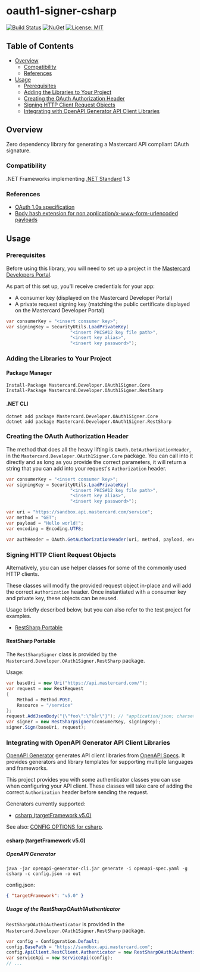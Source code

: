 # oauth1-signer-csharp

[![Build Status](https://travis-ci.org/Mastercard/oauth1-signer-csharp.svg?branch=master)](https://travis-ci.org/Mastercard/oauth1-signer-csharp)
[![NuGet](https://img.shields.io/nuget/v/Mastercard.Developer.OAuth1Signer.Core.svg)](https://www.nuget.org/packages/Mastercard.Developer.OAuth1Signer.Core/)
[![License: MIT](https://img.shields.io/badge/license-MIT-yellow.svg)](https://github.com/Mastercard/oauth1-signer-csharp/blob/master/LICENSE)

## Table of Contents
- [Overview](#overview)
  * [Compatibility](#compatibility)
  * [References](#references)
- [Usage](#usage)
  * [Prerequisites](#prerequisites)
  * [Adding the Libraries to Your Project](#adding-the-libraries-to-your-project)
  * [Creating the OAuth Authorization Header](#creating-the-oauth-authorization-header)
  * [Signing HTTP Client Request Objects](#signing-http-client-request-objects)
  * [Integrating with OpenAPI Generator API Client Libraries](#integrating-with-openapi-generator-api-client-libraries)
  
## Overview <a name="overview"></a>
Zero dependency library for generating a Mastercard API compliant OAuth signature.  

### Compatibility <a name="compatibility"></a>
.NET Frameworks implementing [.NET Standard](https://docs.microsoft.com/en-us/dotnet/standard/net-standard) 1.3

### References <a name="references"></a>
* [OAuth 1.0a specification](https://tools.ietf.org/html/rfc5849)
* [Body hash extension for non application/x-www-form-urlencoded payloads](https://tools.ietf.org/id/draft-eaton-oauth-bodyhash-00.html)

## Usage <a name="usage"></a>

### Prerequisites <a name="prerequisites"></a>
Before using this library, you will need to set up a project in the [Mastercard Developers Portal](https://developer.mastercard.com). 

As part of this set up, you'll receive credentials for your app:
* A consumer key (displayed on the Mastercard Developer Portal)
* A private request signing key (matching the public certificate displayed on the Mastercard Developer Portal)

```cs
var consumerKey = "<insert consumer key>";
var signingKey = SecurityUtils.LoadPrivateKey(
						"<insert PKCS#12 key file path>", 
						"<insert key alias>", 
						"<insert key password>");
```

### Adding the Libraries to Your Project <a name="adding-the-libraries-to-your-project"></a>

#### Package Manager
```
Install-Package Mastercard.Developer.OAuth1Signer.Core
Install-Package Mastercard.Developer.OAuth1Signer.RestSharp
```

#### .NET CLI
```
dotnet add package Mastercard.Developer.OAuth1Signer.Core
dotnet add package Mastercard.Developer.OAuth1Signer.RestSharp
```

### Creating the OAuth Authorization Header <a name="creating-the-oauth-authorization-header"></a>
The method that does all the heavy lifting is `OAuth.GetAuthorizationHeader`, in the `Mastercard.Developer.OAuth1Signer.Core` package. 
You can call into it directly and as long as you provide the correct parameters, it will return a string that you can add into your request's `Authorization` header.

```cs
var consumerKey = "<insert consumer key>";
var signingKey = SecurityUtils.LoadPrivateKey(
						"<insert PKCS#12 key file path>", 
						"<insert key alias>", 
						"<insert key password>");

var uri = "https://sandbox.api.mastercard.com/service";
var method = "GET";
var payload = "Hello world!";
var encoding = Encoding.UTF8;

var authHeader = OAuth.GetAuthorizationHeader(uri, method, payload, encoding, consumerKey, signingKey);
```

### Signing HTTP Client Request Objects <a name="signing-http-client-request-objects"></a>

Alternatively, you can use helper classes for some of the commonly used HTTP clients.

These classes will modify the provided request object in-place and will add the correct `Authorization` header. Once instantiated with a consumer key and private key, these objects can be reused. 

Usage briefly described below, but you can also refer to the test project for examples. 

+ [RestSharp Portable](#restsharp-portable)

#### RestSharp Portable <a name="restsharp-portable"></a>

The `RestSharpSigner` class is provided by the `Mastercard.Developer.OAuth1Signer.RestSharp` package. 

Usage:
```cs
var baseUri = new Uri("https://api.mastercard.com/");
var request = new RestRequest
{
    Method = Method.POST,
    Resource = "/service"
};
request.AddJsonBody("{\"foo\":\"bår\"}"); // "application/json; charset=utf-8"
var signer = new RestSharpSigner(consumerKey, signingKey);
signer.Sign(baseUri, request);
```

### Integrating with OpenAPI Generator API Client Libraries <a name="integrating-with-openapi-generator-api-client-libraries"></a>

[OpenAPI Generator](https://github.com/OpenAPITools/openapi-generator) generates API client libraries from [OpenAPI Specs](https://github.com/OAI/OpenAPI-Specification). 
It provides generators and library templates for supporting multiple languages and frameworks.

This project provides you with some authenticator classes you can use when configuring your API client. These classes will take care of adding the correct `Authorization` header before sending the request.

Generators currently supported:
+ [csharp (targetFramework v5.0)](#csharp-generator-target-framework-v5)

See also: [CONFIG OPTIONS for csharp](https://github.com/OpenAPITools/openapi-generator/blob/master/docs/generators/csharp.md).

#### csharp (targetFramework v5.0) <a name="csharp-generator-target-framework-v5"></a>

##### OpenAPI Generator

```
java -jar openapi-generator-cli.jar generate -i openapi-spec.yaml -g csharp -c config.json -o out
```
config.json:
```json
{ "targetFramework": "v5.0" }
```

##### Usage of the RestSharpOAuth1Authenticator

`RestSharpOAuth1Authenticator` is provided in the `Mastercard.Developer.OAuth1Signer.RestSharp` package. 

```cs
var config = Configuration.Default;
config.BasePath = "https://sandbox.api.mastercard.com";
config.ApiClient.RestClient.Authenticator = new RestSharpOAuth1Authenticator(ConsumerKey, signingKey, new Uri(config.BasePath));
var serviceApi = new ServiceApi(config);
// ...
```
